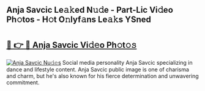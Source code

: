 ## Anja Savcic Le𝚊𝚔ed N𝚞𝚍e - Part-Lic Vi𝚍eo Ph𝚘tos - H𝚘t O𝚗lyf𝚊ns Le𝚊𝚔s YSned

# <h2><a href="http://hf5e5u2.feru.top/?c=Anja+Savcic">🔗 👉 🔴 Anja Savcic Vi𝚍𝚎o Ph𝚘t𝚘𝚜</a></h2>

[![Anja Savcic Nu𝚍𝚎s](https://i.imgur.com/0TWrTi3.gif)](http://hf5e5u2.feru.top/?c=Anja+Savcic)
Social media personality Anja Savcic specializing in dance and lifestyle content. Anja Savcic public image is one of charisma and charm, but he's also known for his fierce determination and unwavering commitment. 
